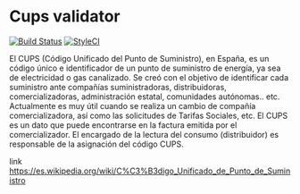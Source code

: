 # Cups validator

[![Build Status](https://travis-ci.org/holaluz/validate-cups.svg?branch=master)](https://travis-ci.org/holaluz/validate-cups)
[![StyleCI](https://styleci.io/repos/55066415/shield)](https://styleci.io/repos/55066415)

El CUPS (Código Unificado del Punto de Suministro), en España, es un código único e identificador de un punto de suministro de energía, ya sea de electricidad o gas canalizado.
Se creó con el objetivo de identificar cada suministro ante compañías suministradoras, distribuidoras, comercializadoras, administración estatal, comunidades autónomas.. etc.
Actualmente es muy útil cuando se realiza un cambio de compañía comercializadora, así como las solicitudes de Tarifas Sociales, etc. El CUPS es un dato que puede encontrarse en la factura emitida por el comercializador.
El encargado de la lectura del consumo (distribuidor) es responsable de la asignación del código CUPS.

link https://es.wikipedia.org/wiki/C%C3%B3digo_Unificado_de_Punto_de_Suministro
